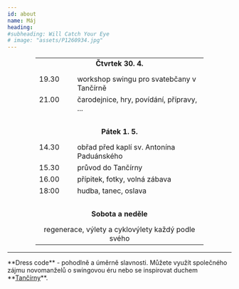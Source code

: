 ```yaml
---
id: about
name: Máj
heading: 
#subheading: Will Catch Your Eye
# image: "assets/P1260934.jpg"
---
```


<table style="margin-left: auto; margin-right:auto; width: 75%;">
    <tr>
        <td style="text-align: center; font-weight: bold;" colspan="2"> Čtvrtek 30. 4. </td>
    </tr>
    <tr>
        <td style="padding-bottom: 7px;"></td>
    </tr>
    <tr>
        <td style="vertical-align:top;"> 19.30 </td>
        <td style="padding-left: 8.5%;"> workshop swingu pro svatebčany v Tančírně </td>
    </tr>
    <tr>
        <td style="vertical-align:top;"> 21.00 </td>
        <td style="padding-left: 8.5%;"> čarodejnice, hry, povídání, přípravy, ... </td>
    </tr>
    <tr>
        <td> <br> </td>
    </tr>
    <tr>
        <td style="text-align: center; font-weight: bold;" colspan="2"> Pátek 1. 5. </td>
    </tr>
    <tr>
        <td style="padding-bottom: 7px;"> </td>
    </tr>
    <tr>
        <td style="vertical-align:top;"> 14.30 </td>
        <td style="padding-left: 8.5%;"> obřad před kaplí sv. Antonína Paduánského </td>
    </tr>
    <tr>
        <td style="vertical-align:top;"> 15.30 </td>
        <td style="padding-left: 8.5%;"> průvod do Tančírny </td>
    </tr>
    <tr>
        <td style="vertical-align:top;"> 16.00 </td>
        <td style="padding-left: 8.5%;"> přípitek, fotky, volná zábava </td>
    </tr>
    <tr>
        <td style="vertical-align:top;"> 18:00 </td>
        <td style="padding-left: 8.5%;"> hudba, tanec, oslava </td>
    </tr>
    <tr>
        <td> <br> </td>
    </tr>
    <tr>
        <td style="text-align: center; font-weight: bold;" colspan="2"> Sobota a neděle </td>
    </tr>
    <tr>
    <td style="padding-bottom: 7px;"> </td>
    </tr>
    <tr>
        <td style="text-align: center;" colspan="2"> regenerace, výlety a cyklovýlety každý podle svého </td>
    </tr>
</table>
<hr>
**Dress code** - pohodlně a úměrně slavnosti. Můžete využít společného zájmu novomanželů o swingovou éru nebo se inspirovat duchem **<a href="http://georgshalle.cz/" target="_blank">Tančírny</a>**.